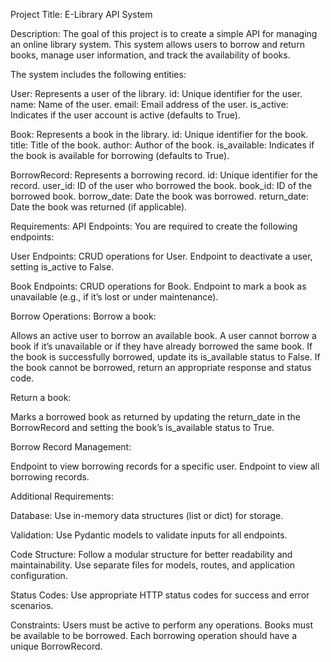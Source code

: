 Project Title:
E-Library API System

Description:
The goal of this project is to create a simple API for managing an online library system. This system allows users to borrow and return books, manage user information, and track the availability of books.

The system includes the following entities:

User: Represents a user of the library.
id: Unique identifier for the user.
name: Name of the user.
email: Email address of the user.
is_active: Indicates if the user account is active (defaults to True).

Book: Represents a book in the library.
id: Unique identifier for the book.
title: Title of the book.
author: Author of the book.
is_available: Indicates if the book is available for borrowing (defaults to True).

BorrowRecord: Represents a borrowing record.
id: Unique identifier for the record.
user_id: ID of the user who borrowed the book.
book_id: ID of the borrowed book.
borrow_date: Date the book was borrowed.
return_date: Date the book was returned (if applicable).

Requirements:
API Endpoints:
You are required to create the following endpoints:

User Endpoints:
CRUD operations for User.
Endpoint to deactivate a user, setting is_active to False.

Book Endpoints:
CRUD operations for Book.
Endpoint to mark a book as unavailable (e.g., if it’s lost or under maintenance).

Borrow Operations:
Borrow a book:

Allows an active user to borrow an available book.
A user cannot borrow a book if it’s unavailable or if they have already borrowed the same book.
If the book is successfully borrowed, update its is_available status to False.
If the book cannot be borrowed, return an appropriate response and status code.

Return a book:

Marks a borrowed book as returned by updating the return_date in the BorrowRecord and setting the book’s is_available status to True.

Borrow Record Management:

Endpoint to view borrowing records for a specific user.
Endpoint to view all borrowing records.

Additional Requirements:

Database:
Use in-memory data structures (list or dict) for storage.

Validation:
Use Pydantic models to validate inputs for all endpoints.

Code Structure:
Follow a modular structure for better readability and maintainability.
Use separate files for models, routes, and application configuration.

Status Codes:
Use appropriate HTTP status codes for success and error scenarios.

Constraints:
Users must be active to perform any operations.
Books must be available to be borrowed.
Each borrowing operation should have a unique BorrowRecord.

